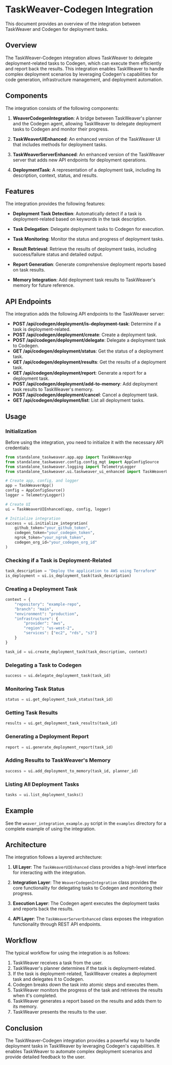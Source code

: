 # TaskWeaver-Codegen Integration

This document provides an overview of the integration between TaskWeaver and Codegen for deployment tasks.

## Overview

The TaskWeaver-Codegen integration allows TaskWeaver to delegate deployment-related tasks to Codegen, which can execute them efficiently and report back the results. This integration enables TaskWeaver to handle complex deployment scenarios by leveraging Codegen's capabilities for code generation, infrastructure management, and deployment automation.

## Components

The integration consists of the following components:

1. **WeaverCodegenIntegration**: A bridge between TaskWeaver's planner and the Codegen agent, allowing TaskWeaver to delegate deployment tasks to Codegen and monitor their progress.

2. **TaskWeaverUIEnhanced**: An enhanced version of the TaskWeaver UI that includes methods for deployment tasks.

3. **TaskWeaverServerEnhanced**: An enhanced version of the TaskWeaver server that adds new API endpoints for deployment operations.

4. **DeploymentTask**: A representation of a deployment task, including its description, context, status, and results.

## Features

The integration provides the following features:

- **Deployment Task Detection**: Automatically detect if a task is deployment-related based on keywords in the task description.

- **Task Delegation**: Delegate deployment tasks to Codegen for execution.

- **Task Monitoring**: Monitor the status and progress of deployment tasks.

- **Result Retrieval**: Retrieve the results of deployment tasks, including success/failure status and detailed output.

- **Report Generation**: Generate comprehensive deployment reports based on task results.

- **Memory Integration**: Add deployment task results to TaskWeaver's memory for future reference.

## API Endpoints

The integration adds the following API endpoints to the TaskWeaver server:

- **POST /api/codegen/deployment/is-deployment-task**: Determine if a task is deployment-related.
- **POST /api/codegen/deployment/create**: Create a deployment task.
- **POST /api/codegen/deployment/delegate**: Delegate a deployment task to Codegen.
- **GET /api/codegen/deployment/status**: Get the status of a deployment task.
- **GET /api/codegen/deployment/results**: Get the results of a deployment task.
- **GET /api/codegen/deployment/report**: Generate a report for a deployment task.
- **POST /api/codegen/deployment/add-to-memory**: Add deployment task results to TaskWeaver's memory.
- **POST /api/codegen/deployment/cancel**: Cancel a deployment task.
- **GET /api/codegen/deployment/list**: List all deployment tasks.

## Usage

### Initialization

Before using the integration, you need to initialize it with the necessary API credentials:

```python
from standalone_taskweaver.app.app import TaskWeaverApp
from standalone_taskweaver.config.config_mgt import AppConfigSource
from standalone_taskweaver.logging import TelemetryLogger
from standalone_taskweaver.ui.taskweaver_ui_enhanced import TaskWeaverUIEnhanced

# Create app, config, and logger
app = TaskWeaverApp()
config = AppConfigSource()
logger = TelemetryLogger()

# Create UI
ui = TaskWeaverUIEnhanced(app, config, logger)

# Initialize integration
success = ui.initialize_integration(
    github_token="your_github_token",
    codegen_token="your_codegen_token",
    ngrok_token="your_ngrok_token",
    codegen_org_id="your_codegen_org_id"
)
```

### Checking if a Task is Deployment-Related

```python
task_description = "Deploy the application to AWS using Terraform"
is_deployment = ui.is_deployment_task(task_description)
```

### Creating a Deployment Task

```python
context = {
    "repository": "example-repo",
    "branch": "main",
    "environment": "production",
    "infrastructure": {
        "provider": "aws",
        "region": "us-west-2",
        "services": ["ec2", "rds", "s3"]
    }
}

task_id = ui.create_deployment_task(task_description, context)
```

### Delegating a Task to Codegen

```python
success = ui.delegate_deployment_task(task_id)
```

### Monitoring Task Status

```python
status = ui.get_deployment_task_status(task_id)
```

### Getting Task Results

```python
results = ui.get_deployment_task_results(task_id)
```

### Generating a Deployment Report

```python
report = ui.generate_deployment_report(task_id)
```

### Adding Results to TaskWeaver's Memory

```python
success = ui.add_deployment_to_memory(task_id, planner_id)
```

### Listing All Deployment Tasks

```python
tasks = ui.list_deployment_tasks()
```

## Example

See the `weaver_integration_example.py` script in the `examples` directory for a complete example of using the integration.

## Architecture

The integration follows a layered architecture:

1. **UI Layer**: The `TaskWeaverUIEnhanced` class provides a high-level interface for interacting with the integration.

2. **Integration Layer**: The `WeaverCodegenIntegration` class provides the core functionality for delegating tasks to Codegen and monitoring their progress.

3. **Execution Layer**: The Codegen agent executes the deployment tasks and reports back the results.

4. **API Layer**: The `TaskWeaverServerEnhanced` class exposes the integration functionality through REST API endpoints.

## Workflow

The typical workflow for using the integration is as follows:

1. TaskWeaver receives a task from the user.
2. TaskWeaver's planner determines if the task is deployment-related.
3. If the task is deployment-related, TaskWeaver creates a deployment task and delegates it to Codegen.
4. Codegen breaks down the task into atomic steps and executes them.
5. TaskWeaver monitors the progress of the task and retrieves the results when it's completed.
6. TaskWeaver generates a report based on the results and adds them to its memory.
7. TaskWeaver presents the results to the user.

## Conclusion

The TaskWeaver-Codegen integration provides a powerful way to handle deployment tasks in TaskWeaver by leveraging Codegen's capabilities. It enables TaskWeaver to automate complex deployment scenarios and provide detailed feedback to the user.

